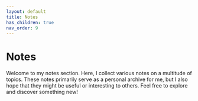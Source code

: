 ```yaml
---
layout: default
title: Notes
has_children: true
nav_order: 9
---
```


# Notes

Welcome to my notes section. Here, I collect various notes on a multitude of topics. These notes primarily serve as a personal archive for me, but I also hope that they might be useful or interesting to others. Feel free to explore and discover something new!
